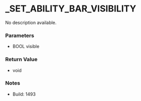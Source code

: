 # _SET_ABILITY_BAR_VISIBILITY

No description available.

### Parameters
* BOOL visible

### Return Value
* void

### Notes
* Build: 1493

